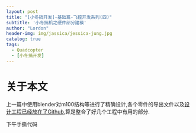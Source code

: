 ```yaml
---
layout: post
title: "[小冬搞开发]-基础篇-飞控开发系列(四)"
subtitle: '小冬搞机之硬件部分建模'
author: "Lordon"
header-img: img/jassica/jessica-jung.jpg
catalog: true
tags:
  - Quadcopter
  - [小冬搞开发]
---
```

# 关于本文
上一篇中使用blender对m100结构等进行了精确设计,各个零件的导出文件以及[设计工程已经放在了Github](https://github.com/Tcloser/NEU_M100_description),算是整合了好几个工程中有用的部分.

下午手撕代码